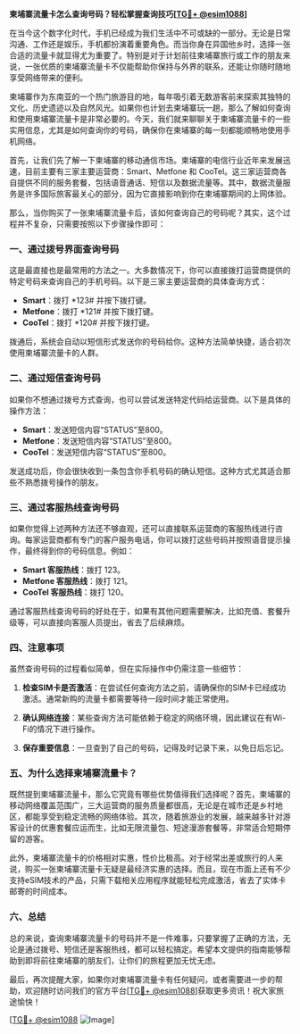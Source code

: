 **柬埔寨流量卡怎么查询号码？轻松掌握查询技巧[[TG💪+ @esim1088](https://t.me/s/esim1088)]**

在当今这个数字化时代，手机已经成为我们生活中不可或缺的一部分。无论是日常沟通、工作还是娱乐，手机都扮演着重要角色。而当你身在异国他乡时，选择一张合适的流量卡就显得尤为重要了。特别是对于计划前往柬埔寨旅行或工作的朋友来说，一张优质的柬埔寨流量卡不仅能帮助你保持与外界的联系，还能让你随时随地享受网络带来的便利。

柬埔寨作为东南亚的一个热门旅游目的地，每年吸引着无数游客前来探索其独特的文化、历史遗迹以及自然风光。如果你也计划去柬埔寨玩一趟，那么了解如何查询和使用柬埔寨流量卡是非常必要的。今天，我们就来聊聊关于柬埔寨流量卡的一些实用信息，尤其是如何查询你的号码，确保你在柬埔寨的每一刻都能顺畅地使用手机网络。

首先，让我们先了解一下柬埔寨的移动通信市场。柬埔寨的电信行业近年来发展迅速，目前主要有三家主要运营商：Smart、Metfone 和 CooTel。这三家运营商各自提供不同的服务套餐，包括语音通话、短信以及数据流量等。其中，数据流量服务是许多国际旅客最关心的部分，因为它直接影响到你在柬埔寨期间的上网体验。

那么，当你购买了一张柬埔寨流量卡后，该如何查询自己的号码呢？其实，这个过程并不复杂，只需要按照以下步骤操作即可：

### **一、通过拨号界面查询号码**

这是最直接也是最常用的方法之一。大多数情况下，你可以直接拨打运营商提供的特定号码来查询自己的手机号码。以下是三家主要运营商的具体查询方式：

- **Smart**：拨打 *123# 并按下拨打键。
- **Metfone**：拨打 *121# 并按下拨打键。
- **CooTel**：拨打 *120# 并按下拨打键。

拨通后，系统会自动以短信形式发送你的号码给你。这种方法简单快捷，适合初次使用柬埔寨流量卡的人群。

### **二、通过短信查询号码**

如果你不想通过拨号方式查询，也可以尝试发送特定代码给运营商。以下是具体的操作方法：

- **Smart**：发送短信内容“STATUS”至800。
- **Metfone**：发送短信内容“STATUS”至800。
- **CooTel**：发送短信内容“STATUS”至800。

发送成功后，你会很快收到一条包含你手机号码的确认短信。这种方式尤其适合那些不熟悉拨号操作的朋友。

### **三、通过客服热线查询号码**

如果你觉得上述两种方法还不够直观，还可以直接联系运营商的客服热线进行咨询。每家运营商都有专门的客户服务电话，你可以拨打这些号码并按照语音提示操作，最终得到你的号码信息。例如：

- **Smart 客服热线**：拨打 123。
- **Metfone 客服热线**：拨打 121。
- **CooTel 客服热线**：拨打 120。

通过客服热线查询号码的好处在于，如果有其他问题需要解决，比如充值、套餐升级等，可以直接向客服人员提出，省去了后续麻烦。

### **四、注意事项**

虽然查询号码的过程看似简单，但在实际操作中仍需注意一些细节：

1. **检查SIM卡是否激活**：在尝试任何查询方法之前，请确保你的SIM卡已经成功激活。通常新购的流量卡都需要等待一段时间才能正常使用。
   
2. **确认网络连接**：某些查询方法可能依赖于稳定的网络环境，因此建议在有Wi-Fi的情况下进行操作。

3. **保存重要信息**：一旦查到了自己的号码，记得及时记录下来，以免日后忘记。

### **五、为什么选择柬埔寨流量卡？**

既然提到柬埔寨流量卡，那么它究竟有哪些优势值得我们选择呢？首先，柬埔寨的移动网络覆盖范围广，三大运营商的服务质量都很高，无论是在城市还是乡村地区，都能享受到稳定流畅的网络体验。其次，随着旅游业的发展，越来越多针对游客设计的优惠套餐应运而生，比如无限流量包、短途漫游套餐等，非常适合短期停留的游客。

此外，柬埔寨流量卡的价格相对实惠，性价比极高。对于经常出差或旅行的人来说，购买一张柬埔寨流量卡无疑是最经济实惠的选择。而且，现在市面上还有不少支持eSIM技术的产品，只需下载相关应用程序就能轻松完成激活，省去了实体卡邮寄的时间成本。

### **六、总结**

总的来说，查询柬埔寨流量卡的号码并不是一件难事，只要掌握了正确的方法，无论是通过拨号、短信还是客服热线，都可以轻松搞定。希望本文提供的指南能够帮助到即将前往柬埔寨的朋友们，让你们的旅程更加无忧无虑。

最后，再次提醒大家，如果你对柬埔寨流量卡有任何疑问，或者需要进一步的帮助，欢迎随时访问我们的官方平台[[TG💪+ @esim1088](https://t.me/s/esim1088)]获取更多资讯！祝大家旅途愉快！

[[TG💪+ @esim1088](https://t.me/s/esim1088) ![Image](https://i.postimg.cc/4NQfJmqS/Snipaste-2025-05-13-00-14-12.png)]